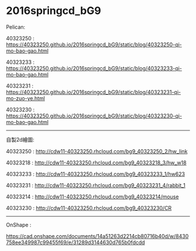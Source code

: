 ﻿# 2016springcd_bG9
Pelican: 

40323250 : https://40323250.github.io/2016springcd_bG9/static/blog/40323250-qi-mo-bao-gao.html

40323233 : https://40323250.github.io/2016springcd_bG9/static/blog/40323233-qi-mo-bao-gao.html

40323231 : https://40323250.github.io/2016springcd_bG9/static/blog/40323231-qi-mo-zuo-ye.html

40323230 : https://40323250.github.io/2016springcd_bG9/static/blog/40323230-qi-mo-bao-gao.html

----------------------------------------------------------------------

自製2d繪圖:

40323250 : http://cdw11-40323250.rhcloud.com/bg9_40323250_2/hw_link

40323218 : http://cdw11-40323250.rhcloud.com/bg9_40323218_3/hw_w18

40323233 : http://cdw11-40323250.rhcloud.com/bg9_40323233_1/hw623

40323231 : http://cdw11-40323250.rhcloud.com/bg9_40323231_4/rabbit_1

40323214 : http://cdw11-40323250.rhcloud.com/bg9_40323214/mouse

40323230 : http://cdw11-40323250.rhcloud.com/bg9_40323230/CR

-----------------------------------------------------------
OnShape :

https://cad.onshape.com/documents/14a51263d2214cb80716b40d/w/8430758ee349987c99455f69/e/31289d3144630d765b0fdcdd
